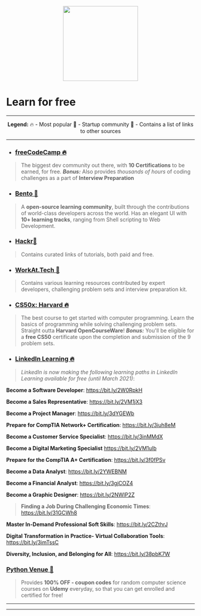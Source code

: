 <p align="center">
<img width="200px" src="https://upload.wikimedia.org/wikipedia/commons/7/75/Wikimedia_Community_Logo.svg">
</p>

# Learn for free
<hr>
<p align="center">
<strong>Legend:</strong>
🔥 - Most popular
🚀 - Startup community
🔗 - Contains a list of links to other sources
</p>
<hr>

* ### [freeCodeCamp :fire:](https://www.freecodecamp.org/)
>The biggest dev community out there, with **10 Certifications** to be earned, for free.
***Bonus:*** Also provides *thousands of hours* of coding challenges as a part of __Interview Preparation__

* ### [Bento :rocket:](https://bento.io/)
> A **open-source learning community**, built through the contributions of world-class developers across the world.
Has an elegant UI with **10+ learning tracks**, ranging from Shell scripting to Web Development.

* ### [Hackr:link:](https://hackr.io/)
> Contains curated links of tutorials, both paid and free.

* ### [WorkAt.Tech :rocket:](https://workat.tech/)
> Contains various learning resources contributed by expert developers, challenging problem sets and interview preparation kit.

* ### [CS50x: Harvard :fire:](https://cs50.harvard.edu/)
> The best course to get started with computer programming. Learn the basics of programming while solving challenging problem sets. Straight outta **Harvard OpenCourseWare**!
***Bonus:*** You'll be eligible for a **free CS50** certificate upon the completion and submission of the 9 problem sets.

* ### [LinkedIn Learning :fire:](https://www.linkedin.com/learning/)
>*LinkedIn is now making the following learning paths in LinkedIn Learning available for free (until March 2021)*:

__Become a Software Developer__: https://bit.ly/2W0RpkH

__Become a Sales Representative__: https://bit.ly/2VM1jX3

 __Become a Project Manager__: https://bit.ly/3dYGEWb

__Prepare for CompTIA Network+ Certification__: https://bit.ly/3iuh8eM

__Become a Customer Service Specialist__: https://bit.ly/3inMMdX

__Become a Digital Marketing Specialist__ https://bit.ly/2VM1ulb

__Prepare for the CompTIA A+ Certification__: https://bit.ly/3f0fPSv

__Become a Data Analyst__: https://bit.ly/2YWEBNM

__Become a Financial Analyst__: https://bit.ly/3gjCOZ4

__Become a Graphic Designer__: https://bit.ly/2NWlP2Z

>__Finding a Job During Challenging Economic Times__: https://bit.ly/31GCWh8

__Master In-Demand Professional Soft Skills__: https://bit.ly/2CZthrJ

__Digital Transformation in Practice- Virtual Collaboration Tools__: https://bit.ly/3imTssC

__Diversity, Inclusion, and Belonging for All__: https://bit.ly/38pbK7W

### [Python Venue :link:](http://pythonvenue.blogspot.com/)
> Provides **100% OFF - coupon codes** for random computer science courses on **Udemy** everyday, so that you can get enrolled and certified for free!

<hr>
<hr> 